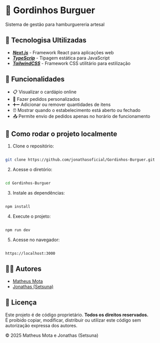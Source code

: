 # 🍔 Gordinhos Burguer

Sistema de gestão para hamburguereria artesal

## 🚀 Tecnologisa Ultilizadas 

* ***[Next.js](https://nextjs.org/)*** - Framework React para aplicações web
* ***[TypeScrip]()*** - Tipagem estática para JavaScript
* ***[TailwindCSS]()*** - Framework CSS utilitário para estilização

## 🧠 Funcionalidades

* 📋 Visualizar o cardápio online
* 🍔 Fazer pedidos personalizados
* ➕➖ Adicionar ou remover quantidades de itens
* ⏰ Mostrar quando o estabelecimento está aberto ou fechado
* 📤 Permite envio de pedidos apenas no horário de funcionamento

## 🔧 Como rodar o projeto localmente

1. Clone o repositório:

```bash

git clone https://github.com/jonathasoficial/Gordinhos-Burguer.git
```


2. Acesse o diretório:

```bash

cd Gordinhos-Burguer
```


3. Instale as dependências:

```bash

npm install
```


4. Execute o projeto:

```bash

npm run dev
```

5. Acesse no navegador:

```arduino

https://localhost:3000
```

## 👨‍💻 Autores

* [Matheus Mota](https://www.instagram.com/matheus_0457?utm_source=ig_web_button_share_sheet&igsh=ZDNlZDc0MzIxNw==)
* [Jonathas (Setsuna)](https://www.instagram.com/jonathas_oficialll/?__pwa=1)

## 📄 Licença

Este projeto é de código proprietário. **Todos os direitos reservados.**  
É proibido copiar, modificar, distribuir ou utilizar este código sem autorização expressa dos autores.  

© 2025 Matheus Mota e Jonathas (Setsuna)
